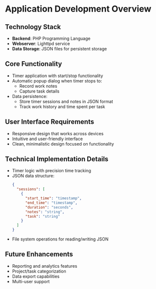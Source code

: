 # Application Development Overview

## Technology Stack
- **Backend**: PHP Programming Language
- **Webserver**: Lighttpd service
- **Data Storage**: JSON files for persistent storage

## Core Functionality
- Timer application with start/stop functionality
- Automatic popup dialog when timer stops to:
  - Record work notes
  - Capture task details
- Data persistence:
  - Store timer sessions and notes in JSON format
  - Track work history and time spent per task

## User Interface Requirements
- Responsive design that works across devices
- Intuitive and user-friendly interface
- Clean, minimalistic design focused on functionality

## Technical Implementation Details
- Timer logic with precision time tracking
- JSON data structure:
  ```json
  {
    "sessions": [
      {
        "start_time": "timestamp",
        "end_time": "timestamp",
        "duration": "seconds",
        "notes": "string",
        "task": "string"
      }
    ]
  }
  ```
- File system operations for reading/writing JSON

## Future Enhancements
- Reporting and analytics features
- Project/task categorization
- Data export capabilities
- Multi-user support
